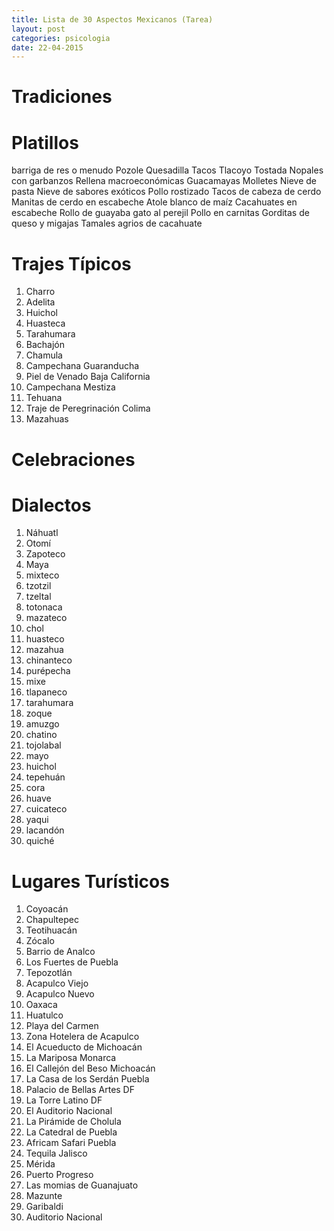 ```yaml
---
title: Lista de 30 Aspectos Mexicanos (Tarea)
layout: post
categories: psicologia
date: 22-04-2015
---
```


# Tradiciones

# Platillos

barriga de res o menudo
Pozole
Quesadilla
Tacos
Tlacoyo
Tostada
Nopales con garbanzos
Rellena macroeconómicas
Guacamayas
Molletes
Nieve de pasta
Nieve de sabores exóticos
Pollo rostizado
Tacos de cabeza de cerdo
Manitas de cerdo en escabeche
Atole blanco de maíz
Cacahuates en escabeche
Rollo de guayaba
gato al perejil
Pollo en carnitas
Gorditas de queso y migajas
Tamales agrios de cacahuate

# Trajes Típicos

1. Charro
2. Adelita
3. Huichol
4. Huasteca
5. Tarahumara
6. Bachajón
7. Chamula
8. Campechana Guaranducha
9. Piel de Venado Baja California
10. Campechana Mestiza
11. Tehuana
12. Traje de Peregrinación Colima
13. Mazahuas

# Celebraciones



# Dialectos

1. Náhuatl
2. Otomí 
3. Zapoteco
4. Maya
5. mixteco
6. tzotzil
7. tzeltal
8. totonaca
9. mazateco 
10. chol
11.  huasteco 
12.  mazahua 
13.  chinanteco 
14.  purépecha 
15.  mixe 
16.  tlapaneco 
17.  tarahumara 
18.  zoque 
19.  amuzgo 
20.  chatino 
21.  tojolabal 
22.  mayo 
23.  huichol 
24.  tepehuán 
25.  cora 
26.  huave 
27.  cuicateco 
28.  yaqui
29.  lacandón
30.  quiché

# Lugares Turísticos

1. Coyoacán
2. Chapultepec
3. Teotihuacán
4. Zócalo 
5. Barrio de Analco
6. Los Fuertes de Puebla
7. Tepozotlán
8. Acapulco Viejo
9. Acapulco Nuevo
10. Oaxaca
11. Huatulco
12. Playa del Carmen
13. Zona Hotelera de Acapulco
14. El Acueducto de Michoacán
15. La Mariposa Monarca
16. El Callejón del Beso Michoacán 
17. La Casa de los Serdán Puebla
18. Palacio de Bellas Artes DF
19. La Torre Latino DF
20. El Auditorio Nacional
21. La Pirámide de Cholula
22. La Catedral de Puebla
23. Africam Safari Puebla
24. Tequila Jalisco
25. Mérida
26. Puerto Progreso
27. Las momias de Guanajuato
28. Mazunte
29. Garibaldi
30. Auditorio Nacional
